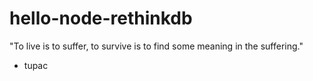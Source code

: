 # hello-node-rethinkdb
"To live is to suffer, to survive is to find some meaning in the suffering."
- tupac
